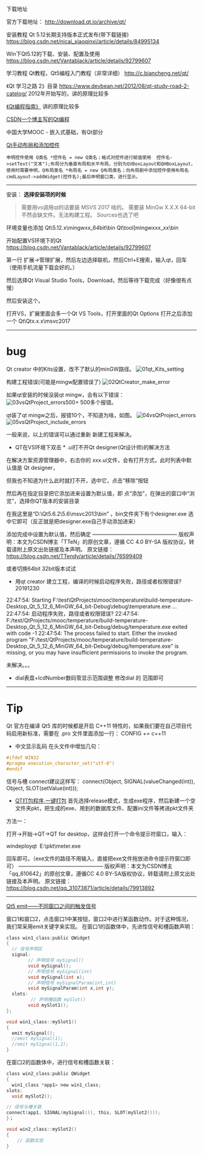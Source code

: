 下载地址

官方下载地址：
http://download.qt.io/archive/qt/

安装教程
Qt 5.12长期支持版本正式发布(带下载链接)
https://blog.csdn.net/nicai_xiaoqinxi/article/details/84995134

Win下Qt5.12的下载、安装、配置及使用
https://blog.csdn.net/Vantablack/article/details/92799607

学习教程
Qt教程，Qt5编程入门教程（非常详细）
http://c.biancheng.net/qt/

《Qt 学习之路 2》目录
https://www.devbean.net/2012/08/qt-study-road-2-catelog/
2012年开始写的，讲的原理比较多


[《Qt编程指南》](https://qtguide.ustclug.org/)
讲的原理比较多

[CSDN一个博主写的Qt编程](https://blog.csdn.net/rl529014/category_6055791.html)


中国大学MOOC - 嵌入式基础，有Qt部分


[Qt手动布局和添加控件](https://www.cnblogs.com/wxiaojun/p/6611843.html)
```
申明控件使用 Q类名 *控件名 = new Q类名；格式对控件进行赋值使用  控件名->setText("文本");布局分为垂直布局和水平布局，分别为QVBoxLayout和QHBoxLayout，使用时需要申明，Q布局类名 *布局名 = new Q布局类名；向布局剧中添加控件使用布局名cmdLayout->addWidget(控件名);最后申明窗口类，进行显示。
```
---


安装：
**选择安装项的时候**
>需要用vs调用qt的话要装 MSVS 2017 啥的。
>需要装 MinGw X.X.X 64-bit  不然会缺文件。无法构建工程。
>Sources也选了吧


环境变量也添加
Qt\5.12.x\mingwxx_64bit\bin
Qt\tool]mingwxxx_xx\bin


开始配置VS环境下的Qt
https://blog.csdn.net/Vantablack/article/details/92799607

第一行 扩展->管理扩展，然后左边选择联机，然后Ctrl+E搜索，输入qt，回车
（使用手机流量下载会好的。）

然后选择Qt Visual Studio Tools，Download，然后等待下载完成（好像很有点慢）

然后安装这个。

打开VS，扩展里面会多一个Qt VS Tools，打开里面的Qt Options
打开之后添加一个
Qt\Qtx.x.x\msvc2017



---
# bug

Qt creator 中的Kits设置，改不了默认的minGW路径。
![01qt_Kits_setting](./pic/01qt_Kits_setting.png)

构建工程错误(可能是mingw配置错误了)
![02QtCreator_make_error](./pic/02QtCreator_make_error.png)

如果qt安装的时候没装qt mingw，会有以下错误：
![03vsQtProject_errors500+](./pic/03vsQtProject_errors500+.png)
500多个报错。



qt装了qt mingw之后，报错10个，不知道为啥，如图。
![04vsQtProject_errors](./pic/04vsQtProject_errors.png)
![05vsQtProject_include_errors](./pic/05vsQtProject_include_errors.png)


一般来说，以上的错误可以通过重新 新建工程来解决。




- QT在VS环境下双击 * .ui打不开Qt designer(Qt设计师)的解决方法


在解决方案资源管理器中，右击你的 xxx.ui文件，会有打开方式，此时列表中默认值是 Qt designer，

但我也不知道为什么此时就打不开，选中它，点击“移除”按钮

然后再在指定目录把它添加进来设置为默认值，即 点“添加”，在弹出的窗口中“浏览”，选择你QT版本的安装目录

在我这里是“D:\Qt5.6.2\5.6\msvc2013\bin” ，bin文件夹下有个designer.exe 选中它即可（反正就是把designer.exe自己手动添加进来）

添加完成中设置为默认值，然后确定
————————————————
版权声明：本文为CSDN博主「TTeN」的原创文章，遵循 CC 4.0 BY-SA 版权协议，转载请附上原文出处链接及本声明。
原文链接：https://blog.csdn.net/TTendy/article/details/76599409


或者切换64bit  32bit版本试试



- 用qt creator 建立工程，编译的时候启动程序失败，路径或者权限错误?
20191230

22:47:54: Starting F:\test\QtProjects\mooc\temperature\build-temperature-Desktop_Qt_5_12_6_MinGW_64_bit-Debug\debug\temperature.exe ...
22:47:54: 启动程序失败，路径或者权限错误?
22:47:54: F:/test/QtProjects/mooc/temperature/build-temperature-Desktop_Qt_5_12_6_MinGW_64_bit-Debug/debug/temperature.exe exited with code -1
22:47:54: The process failed to start. Either the invoked program "F:/test/QtProjects/mooc/temperature/build-temperature-Desktop_Qt_5_12_6_MinGW_64_bit-Debug/debug/temperature.exe" is missing, or you may have insufficient permissions to invoke the program.

未解决。。。



- dial表盘+lcdNumber数码管显示范围调整
修改dial 的 范围即可



---

# Tip
Qt 官方在编译 Qt5 库的时候都是开启 C++11 特性的，如果我们要在自己项目代码启用新标准，需要在 .pro 文件里面添加一行：
CONFIG += c++11


- 中文显示乱码
在头文件中增加几句：
```c
#ifdef WIN32  
#pragma execution_character_set("utf-8")  
#endif
```

信号与槽 connect建议这样写：
connect(Object, SIGNAL(valueChanged(int)), Object, SLOT(setValue(int)));



- [QT打包程序,一键打包](https://blog.csdn.net/qq_31073871/article/details/79913892)
首先选择release模式，生成exe程序，然后新建一个空文件夹pkt，把生成的exe、用到的数据库文件、配置ini文件等拷进pkt文件夹

方法一：

打开->开始->QT->QT for desktop，这样会打开一个命令提示符窗口，输入：

windeployqt  E:\pkt\meter.exe

回车即可。（exe文件的路径不用输入，直接把exe文件拖放进命令提示符窗口即可）
————————————————
版权声明：本文为CSDN博主「qq_610642」的原创文章，遵循CC 4.0 BY-SA版权协议，转载请附上原文出处链接及本声明。
原文链接：https://blog.csdn.net/qq_31073871/article/details/79913892



---
[Qt5 emit——不同窗口之间的触发信号](https://www.jianshu.com/p/30636b8ca0e1)


窗口1和窗口2，点击窗口1中某按钮，窗口2中进行某函数动作。对于这种情况，我们常采用emit关键字来实现。
在窗口1的函数体中，先进性信号和槽函数声明：
```c
class win1_class:public QWidget
{
  // 信号声明区
  signal:
        // 声明信号 mySignal()
        void mySignal();
        // 声明信号 mySignal(int)
        void mySignal(int x);
        // 声明信号 mySignalParam(int,int)
        void mySignalParam(int x,int y);
  slots:
         // 声明槽函数 mySlot()
        void mySlot1();
};

void win1_class::mySlot1()
{
  emit mySignal();
  //emit mySignal(1);
  //emit mySignal(1,2);
}
```

在窗口2的函数体中，进行信号和槽函数关联：
```c
class win2_class:public QWidget
{
  win1_class *app1= new win1_class;
slots:
  void mySlot2();

// 信号与槽关联
connect(app1, SIGNAL(mySignal()), this, SLOT(mySlot2()));
}；

void win2_class::mySlot2()
{
    // 函数实现
}
```